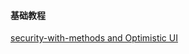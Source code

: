 #### 基础教程
[security-with-methods and Optimistic UI](https://www.meteor.com/tutorials/react/security-with-methods)  


